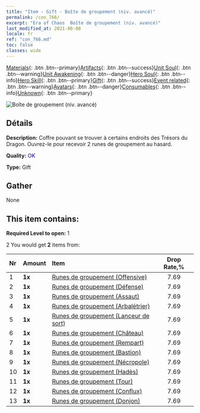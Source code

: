 ```yaml
---
title: "Item - Gift - Boîte de groupement (niv. avancé)"
permalink: /con_766/
excerpt: "Era of Chaos  Boîte de groupement (niv. avancé)"
last_modified_at: 2021-06-08
locale: fr
ref: "con_766.md"
toc: false
classes: wide
---
```

 [Materials](/ItemsFR/){: .btn .btn--primary}[Artifacts](/ItemsFR/Artifacts/){: .btn .btn--success}[Unit Soul](/ItemsFR/UnitSoul/){: .btn .btn--warning}[Unit Awakening](/ItemsFR/UnitAwakening/){: .btn .btn--danger}[Hero Soul](/ItemsFR/HeroSoul/){: .btn .btn--info}[Hero Skill](/ItemsFR/HeroSkill/){: .btn .btn--primary}[Gift](/ItemsFR/Gift/){: .btn .btn--success}[Event related](/ItemsFR/Events/){: .btn .btn--warning}[Avatars](/ItemsFR/Avatars/){: .btn .btn--danger}[Consumables](/ItemsFR/Consumables/){: .btn .btn--info}[Unknown](/ItemsFR/Unknown/){: .btn .btn--primary}

 ![Boîte de groupement (niv. avancé)](/images/t/i_tujianhezi2.png)

## Détails
 **Description:** Coffre pouvant se trouver à certains endroits des Trésors du Dragon. Ouvrez-le pour recevoir 2 runes de groupement au hasard.

 **Quality:** <span style="color: #0000CD">OK</span>

 **Type:** Gift

## Gather

  None

## This item contains:

 **Required Level to open:** 1

 2 You would get **2** items  from:

  | Nr | Amount |     Item    | Drop Rate,% |
  |:---|:-------|:------------|:---------:|
  | 1 |  **1x** | [Runes de groupement (Offensive)](/ItemsFR/con_734/) | 7.69 | 
  | 2 |  **1x** | [Runes de groupement (Défense)](/ItemsFR/con_739/) | 7.69 | 
  | 3 |  **1x** | [Runes de groupement (Assaut)](/ItemsFR/con_741/) | 7.69 | 
  | 4 |  **1x** | [Runes de groupement (Arbalétrier)](/ItemsFR/con_742/) | 7.69 | 
  | 5 |  **1x** | [Runes de groupement (Lanceur de sort)](/ItemsFR/con_746/) | 7.69 | 
  | 6 |  **1x** | [Runes de groupement (Château)](/ItemsFR/con_752/) | 7.69 | 
  | 7 |  **1x** | [Runes de groupement (Rempart)](/ItemsFR/con_753/) | 7.69 | 
  | 8 |  **1x** | [Runes de groupement (Bastion)](/ItemsFR/con_754/) | 7.69 | 
  | 9 |  **1x** | [Runes de groupement (Nécropole)](/ItemsFR/con_755/) | 7.69 | 
  | 10 |  **1x** | [Runes de groupement (Hadès)](/ItemsFR/con_777/) | 7.69 | 
  | 11 |  **1x** | [Runes de groupement (Tour)](/ItemsFR/con_785/) | 7.69 | 
  | 12 |  **1x** | [Runes de groupement (Conflux)](/ItemsFR/con_791/) | 7.69 | 
  | 13 |  **1x** | [Runes de groupement (Donjon)](/ItemsFR/con_792/) | 7.69 | 
